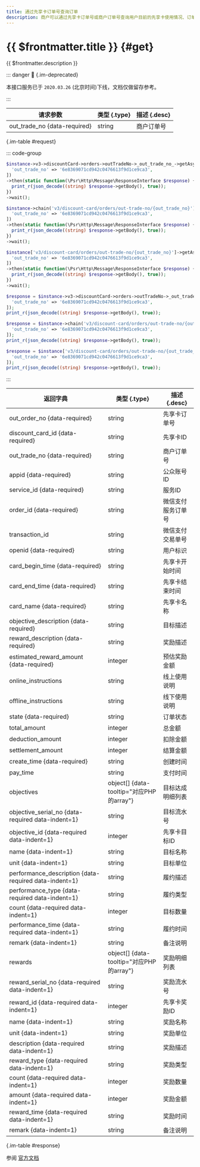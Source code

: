 ```yaml
---
title: 通过先享卡订单号查询订单
description: 商户可以通过先享卡订单号或商户订单号查询用户目前的先享卡使用情况、订单状态，可用于对账或者界面展示。
---
```


# {{ $frontmatter.title }} {#get}

{{ $frontmatter.description }}

::: danger :no_entry_sign: {.im-deprecated}

本接口服务已于 `2020.03.26` (北京时间)下线，文档仅做留存参考。

:::

| 请求参数 | 类型 {.type} | 描述 {.desc}
| --- | --- | ---
| out_trade_no {data-required} | string | 商户订单号

{.im-table #request}

::: code-group

```php [异步纯链式]
$instance->v3->discountCard->orders->outTradeNo->_out_trade_no_->getAsync([
  'out_trade_no' => '6e8369071cd942c0476613f9d1ce9ca3',
])
->then(static function(\Psr\Http\Message\ResponseInterface $response) {
  print_r(json_decode((string) $response->getBody(), true));
})
->wait();
```

```php [异步声明式]
$instance->chain('v3/discount-card/orders/out-trade-no/{out_trade_no}')->getAsync([
  'out_trade_no' => '6e8369071cd942c0476613f9d1ce9ca3',
])
->then(static function(\Psr\Http\Message\ResponseInterface $response) {
  print_r(json_decode((string) $response->getBody(), true));
})
->wait();
```

```php [异步属性式]
$instance['v3/discount-card/orders/out-trade-no/{out_trade_no}']->getAsync([
  'out_trade_no' => '6e8369071cd942c0476613f9d1ce9ca3',
])
->then(static function(\Psr\Http\Message\ResponseInterface $response) {
  print_r(json_decode((string) $response->getBody(), true));
})
->wait();
```

```php [同步纯链式]
$response = $instance->v3->discountCard->orders->outTradeNo->_out_trade_no_->get([
  'out_trade_no' => '6e8369071cd942c0476613f9d1ce9ca3',
]);
print_r(json_decode((string) $response->getBody(), true));
```

```php [同步声明式]
$response = $instance->chain('v3/discount-card/orders/out-trade-no/{out_trade_no}')->get([
  'out_trade_no' => '6e8369071cd942c0476613f9d1ce9ca3',
]);
print_r(json_decode((string) $response->getBody(), true));
```

```php [同步属性式]
$response = $instance['v3/discount-card/orders/out-trade-no/{out_trade_no}']->get([
  'out_trade_no' => '6e8369071cd942c0476613f9d1ce9ca3',
]);
print_r(json_decode((string) $response->getBody(), true));
```

:::

| 返回字典 | 类型 {.type} | 描述 {.desc}
| --- | --- | ---
| out_order_no {data-required} | string | 先享卡订单号
| discount_card_id {data-required} | string | 先享卡ID
| out_trade_no {data-required} | string | 商户订单号
| appid {data-required} | string | 公众账号ID
| service_id {data-required} | string | 服务ID
| order_id {data-required} | string | 微信支付服务订单号
| transaction_id | string | 微信支付交易单号
| openid {data-required} | string | 用户标识
| card_begin_time {data-required} | string | 先享卡开始时间
| card_end_time {data-required} | string | 先享卡结束时间
| card_name {data-required} | string | 先享卡名称
| objective_description {data-required} | string | 目标描述
| reward_description {data-required} | string | 奖励描述
| estimated_reward_amount {data-required} | integer | 预估奖励金额
| online_instructions | string | 线上使用说明
| offline_instructions | string | 线下使用说明
| state {data-required} | string | 订单状态
| total_amount | integer | 总金额
| deduction_amount | integer | 扣除金额
| settlement_amount | integer | 结算金额
| create_time {data-required} | string | 创建时间
| pay_time | string | 支付时间
| objectives | object[] {data-tooltip="对应PHP的array"} | 目标达成明细列表
| objective_serial_no {data-required data-indent=1} | string | 目标流水号
| objective_id {data-required data-indent=1} | integer | 先享卡目标ID
| name {data-indent=1} | string | 目标名称
| unit {data-indent=1} | string | 目标单位
| performance_description {data-required data-indent=1} | string | 履约描述
| performance_type {data-required data-indent=1} | string | 履约类型
| count {data-required data-indent=1} | integer | 目标数量
| performance_time {data-required data-indent=1} | string | 履约时间
| remark {data-indent=1} | string | 备注说明
| rewards | object[] {data-tooltip="对应PHP的array"} | 奖励明细列表
| reward_serial_no {data-required data-indent=1} | string | 奖励流水号
| reward_id {data-required data-indent=1} | integer | 先享卡奖励ID
| name {data-indent=1} | string | 奖励名称
| unit {data-indent=1} | string | 奖励单位
| description {data-required data-indent=1} | string | 奖励描述
| reward_type {data-required data-indent=1} | string | 奖励类型
| count {data-required data-indent=1} | integer | 奖励数量
| amount {data-required data-indent=1} | integer | 奖励金额
| reward_time {data-required data-indent=1} | string | 奖励时间
| remark {data-indent=1} | string | 备注说明

{.im-table #response}

参阅 [官方文档](https://pay.weixin.qq.com/wiki/doc/apiv3/wxpay/payscore/discount-card/chapter3_1.shtml)
